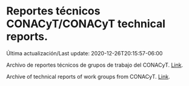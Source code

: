 # Reportes técnicos CONACyT/CONACyT technical reports.

Última actualización/Last update: 2020-12-26T20:15:57-06:00

Archivo de reportes técnicos de grupos de trabajo del CONACyT. [Link](https://coronavirus.conacyt.mx/productos/index.html).

Archive of technical reports of work groups from CONACyT. [Link](https://coronavirus.conacyt.mx/productos/index.html).
